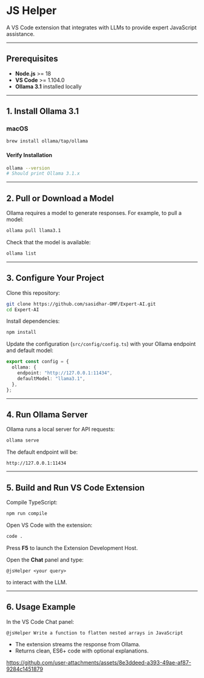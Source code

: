 # JS Helper

A VS Code extension that integrates with LLMs to provide expert JavaScript assistance.

---

## Prerequisites

- **Node.js** >= 18  
- **VS Code** >= 1.104.0  
- **Ollama 3.1** installed locally  

---

## 1. Install Ollama 3.1

### macOS

```sh
brew install ollama/tap/ollama
```

#### Verify Installation

```sh
ollama --version
# Should print Ollama 3.1.x
```

---

## 2. Pull or Download a Model

Ollama requires a model to generate responses. For example, to pull a model:

```sh
ollama pull llama3.1
```

Check that the model is available:

```sh
ollama list
```

---

## 3. Configure Your Project

Clone this repository:

```sh
git clone https://github.com/sasidhar-OMF/Expert-AI.git
cd Expert-AI
```

Install dependencies:

```sh
npm install
```

Update the configuration (`src/config/config.ts`) with your Ollama endpoint and default model:

```typescript
export const config = {
  ollama: {
    endpoint: "http://127.0.0.1:11434",
    defaultModel: "llama3.1",
  },
};
```

---

## 4. Run Ollama Server

Ollama runs a local server for API requests:

```sh
ollama serve
```

The default endpoint will be:

```
http://127.0.0.1:11434
```

---

## 5. Build and Run VS Code Extension

Compile TypeScript:

```sh
npm run compile
```

Open VS Code with the extension:

```sh
code .
```

Press **F5** to launch the Extension Development Host.

Open the **Chat** panel and type:

```
@jsHelper <your query>
```

to interact with the LLM.

---

## 6. Usage Example

In the VS Code Chat panel:

```
@jsHelper Write a function to flatten nested arrays in JavaScript
```

- The extension streams the response from Ollama.
- Returns clean, ES6+ code with optional explanations.



https://github.com/user-attachments/assets/8e3ddeed-a393-49ae-af87-9284c1451879


